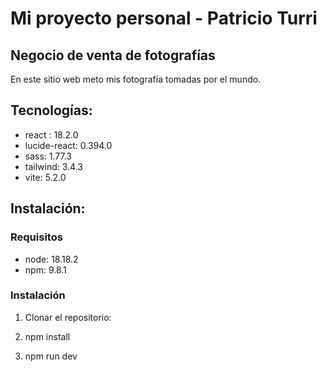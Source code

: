 # Mi proyecto personal - Patricio Turri #
## Negocio de venta de fotografías ##
En este sitio web meto mis fotografía tomadas por el mundo.

## Tecnologías: ##
* react : 18.2.0
* lucide-react: 0.394.0
* sass: 1.77.3
* tailwind: 3.4.3
* vite: 5.2.0

## Instalación: ##

### Requisitos ###

* node: 18.18.2
* npm: 9.8.1

### Instalación ###

1. Clonar el repositorio:

2. npm install
3. npm run dev